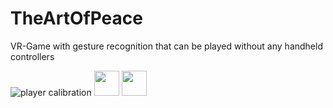# TheArtOfPeace
VR-Game with gesture recognition that can be played without any handheld controllers

![player calibration](https://media.giphy.com/media/aCahkOoDORur7LYwSm/giphy.gif)
<img src="https://media.giphy.com/media/aCahkOoDORur7LYwSm/giphy.gif" width="40" height="40" />
<img src="Section1_Calibration.gif" width="40" height="40" />